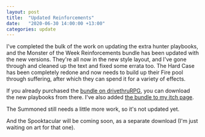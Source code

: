 ```yaml
---
layout: post
title:  "Updated Reinforcements"
date:   "2020-06-30 14:00:00 +13:00"
categories: update
---
```

I've completed the bulk of the work on updating the extra hunter playbooks, and the Monster of the Week Reinforcements bundle has been updated with the new versions. They're all now in the new style layout, and I've gone through and cleaned up the text and fixed some errata too. 
The Hard Case has been completely redone and now needs to build up their Fire pool through suffering, after which they can spend it for a variety of effects.

If you already purchased the [bundle on drivethruRPG](https://www.drivethrurpg.com/product/130278/Monster-of-the-Week-Reinforcements), you can download the new playbooks from there. I've also added [the bundle to my itch page](https://genericgames.itch.io/monster-of-the-week-reinforcements).

The Summoned still needs a little more work, so it's not updated yet. 

And the Spooktacular will be coming soon, as a separate download (I'm just waiting on art for that one).